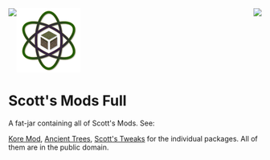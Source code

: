 <img src="https://raw.githubusercontent.com/scottkillen-minecraft-mods/ancient-trees/develop/art/logo/logo-128.png" align="left" />
<img src="https://raw.githubusercontent.com/MinecraftModArchive/ScottsTweaks/develop/art/logo/logo-128.png" align="middle" />
<img src="https://raw.githubusercontent.com/scottkillen-minecraft-mods/kore-sample/develop/art/logo/logo-128.png" align="right" />

# Scott's Mods Full

A fat-jar containing all of Scott's Mods. 
See:

[Kore Mod], [Ancient Trees], [Scott's Tweaks]
for the individual packages. All of them are in the public domain.




[Kore Mod]: https://github.com/scottkillen-minecraft-mods/kore-sample
[Ancient Trees]: https://github.com/scottkillen-vault/ancient-trees
[Scott's Tweaks]: https://github.com/scottkillen-vault/scotts-tweaks